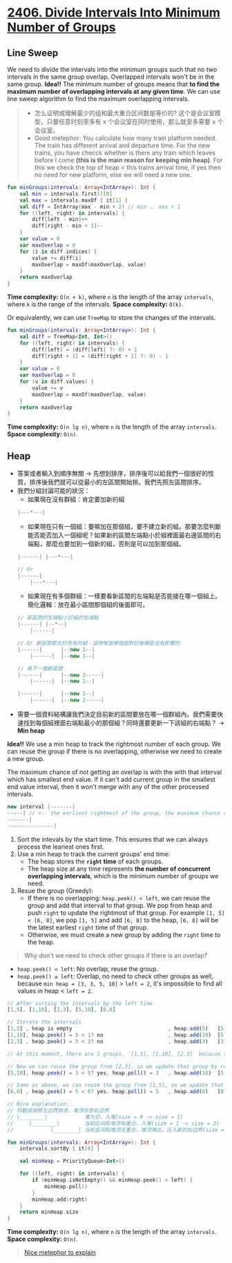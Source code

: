 # [2406. Divide Intervals Into Minimum Number of Groups](https://leetcode.com/problems/divide-intervals-into-minimum-number-of-groups/description/)

## Line Sweep
We need to divide the intervals into the minimum groups such that no two intervals in the same group overlap. Overlapped intervals won't be in the same group. **Idea!!** The minimum number of groups means that **to find the maximum number of overlapping intervals at any given time**. We can use line sweep algorithm to find the maximum overlapping intervals.

> * 怎么证明或理解最少的组和最大重合区间数是等价的? 这个是会议室模型，只要任意时刻至多有 x 个会议室在同时使用，那么就至多需要 x 个会议室。
> * Good metephor: You calculate how many train platform needed. The train has different arrival and departure time. For the new trains, you have checck whether is there any train which leaves before I come **(this is the main reason for keeping min heap)**. For this we check the top of heap < this trains arrival time, if yes then no need for new platform, else we will need a new one.

```kotlin
fun minGroups(intervals: Array<IntArray>): Int {
    val min = intervals.first()[0]
    val max = intervals.maxOf { it[1] }
    val diff = IntArray(max - min + 2) // min .. max + 1
    for ((left, right) in intervals) {
        diff[left - min]++
        diff[right - min + 1]--
    }
    var value = 0
    var maxOverlap = 0
    for (i in diff.indices) {
        value += diff[i]
        maxOverlap = maxOf(maxOverlap, value)
    }
    return maxOverlap
}
```

**Time complexity:** `O(n + k)`, where `n` is the length of the array `intervals`, where `k` is the range of the intervals.
**Space complexity:** `O(k)`.

Or equivalently, we can use `TreeMap` to store the changes of the intervals.

```kotlin
fun minGroups(intervals: Array<IntArray>): Int {
    val diff = TreeMap<Int, Int>()
    for ((left, right) in intervals) {
        diff[left] = (diff[left] ?: 0) + 1
        diff[right + 1] = (diff[right + 1] ?: 0) - 1
    }
    var value = 0
    var maxOverlap = 0
    for (v in diff.values) {
        value += v
        maxOverlap = maxOf(maxOverlap, value)
    }
    return maxOverlap
}
```

**Time complexity:** `O(n lg n)`, where `n` is the length of the array `intervals`.
**Space complexity:** `O(n)`.

## Heap
* 答案或者輸入到順序無關 → 先想到排序，排序後可以給我們一個很好的性質，排序後我們就可以從最小的左區間開始排。我們先照左區間排序。
* 我們分組討論可能的狀況：
    * 如果現在沒有群組：肯定要加新的組
    ```js
    |---*---|
    ```
    * 如果現在只有一個組：要嘛加在那個組，要不建立新的組。那要怎麼判斷能否能否加入一個組呢？如果新的區間左端點小於組裡面最右邊區間的右端點，那麼也要加到一個新的組，否則是可以加到那個組。
    ```js
    |------| |---*---|

    // Or
    |------|
        |---*---|
    ```
    * 如果現在有多個群組：一樣要看新區間的左端點是否能接在哪一個組上。簡化邏輯：放在最小區間那個組的後面即可。
    ```js
    // 新區間的左端點小於組的右端點
    |------| |--*--|
        |------|

    // Or 新區間都大於所有的組：這時候放哪個組對於後續是沒有影響的
    |------|      |--new 1--|
        |------|  |--new 1--|

    // 再下一個新區間
    |------|      |--new 2-----|
        |------|  |--new 1--|

    |------|      |--new 1--|
        |------|  |--new 2-----|
    ```
* 需要一個資料結構讓我們決定目前新的區間要放在哪一個群組內。我們需要快速找到每個組裡面右端點最小的那個組？同時還要更新一下該組的右端點？ → **Min heap**

**Idea!!** We use a min heap to track the rightmost number of each group. We can reuse the group if there is no overlapping, otherwise we need to create a new group.

The maximum chance of not getting an overlap is with the with that interval which has smallest end value. If it can't add current group in the smallest end value interval, then it won't merge with any of the other processed intervals.

```js
new interval |-------|
-----| // <-- the earliest rightmost of the group, the maximum chance of not getting an overlap
-------|
---------------|
```

1. Sort the intevals by the start time. This ensures that we can always process the leariest ones first.
2. Use a min heap to track the current groups' end time:
    * The heap stores the **`right` time** of each groups.
    * The heap size at any time represents **the number of concurrent overlapping intervals**, which is the minimum number of groups we need.
3. Resue the group (Greedy):
    * If there is no overlapping: `heap.peek() < left`, we can reuse the group and add that interval to that group. We pop from heap and push `right` to update the rightmost of that group. For example `[1, 5] < [6, 8]`, we pop `[1, 5]` and add `[6, 8]` to the heap, `[6, 8]` will be the latest earliest `right` time of that group.
    * Otherwise, we must create a new group by adding the `right` time to the heap.

> Why don't we need to check other groups if there is an overlap?
* `heap.peek() < left`: No overlap, reuse the group.
* `heap.peek() ≥ left`: Overlap, no need to check other groups as well, because `min heap = [3, 3, 5, 10]` > `left = 2`, it's impossible to find all values in heap < `left = 2`.

```js
// After sorting the intervals by the left time
[1,5], [1,10], [2,3], [5,10], [6,8]

// Iterate the intervals
[1,5] , heap is empty                               , heap.add(5)   [5]
[1,10], heap.peek() = 5 < 1? no                     , heap.add(10)  [5,10]
[2,3] , heap.peek() = 5 < 2? no                     , heap.add(3)   [3,5,10]

// At this moment, there are 3 groups, `[1,5], [1,10], [2,3]` because they are overlapping

// Now we can reuse the group from [2,3], so we update that group by replacing `[2,3]` with `[5,10]`
[5,10], heap.peek() = 3 < 5? yes, heap.poll() = 3   , heap.add(10)  [5,10,10]

// Same as above, we can reuse the group from [1,5], so we update that group by replacing `[1,5]` with `[6,8]`
[6,8] , heap.peek() = 5 < 6? yes, heap.poll() = 5   , heap.add(8)   [8,10,10]

// Nice explanation:
// 将数组按照左边界排序，堆顶存放右边界
// |________|            堆为空，入堆(size = 0 -> size = 1)
//     |________|        当前区间和堆顶有重合，入堆(size = 1 -> size = 2)
//            |________| 当前区间和堆顶无重合，堆顶弹出，压入新的右边界(size = 2 -> size = 1 -> size = 2)
```

```kotlin
fun minGroups(intervals: Array<IntArray>): Int {
    intervals.sortBy { it[0] }

    val minHeap = PriorityQueue<Int>()

    for ((left, right) in intervals) {
        if (minHeap.isNotEmpty() && minHeap.peek() < left) {
            minHeap.poll()
        }
        minHeap.add(right)
    }
    return minHeap.size
}
```

**Time complexity:** `O(n lg n)`, where `n` is the length of the array `intervals`.
**Space complexity:** `O(n)`.

> [Nice metephor to explain](https://leetcode.com/problems/divide-intervals-into-minimum-number-of-groups/solutions/2560020/min-heap/comments/1605857/)